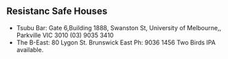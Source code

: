 
Resistanc Safe Houses
----

* Tsubu Bar: Gate 6,Building 1888, Swanston St, University of Melbourne,,
  Parkville VIC 3010 (03) 9035 3410
* The B-East: 80 Lygon St. Brunswick East  Ph: 9036 1456
  Two Birds IPA available.

